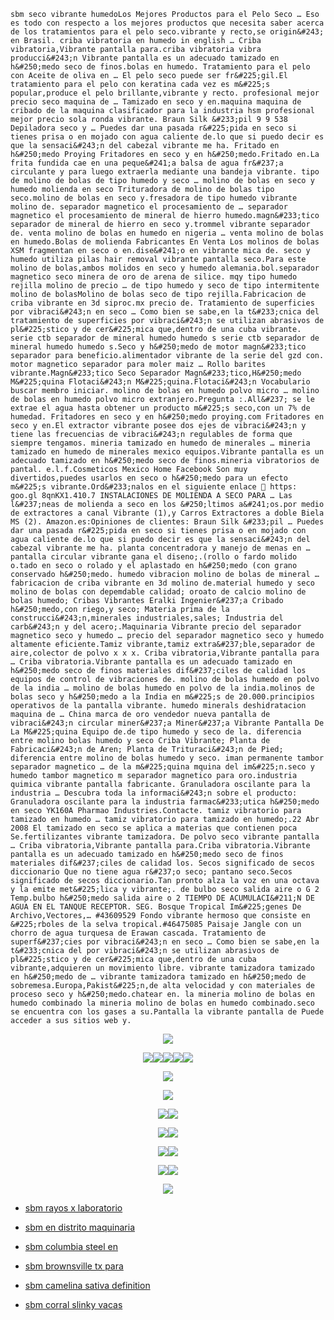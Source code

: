 
```
sbm seco vibrante humedoLos Mejores Productos para el Pelo Seco … Eso es todo con respecto a los mejores productos que necesita saber acerca de los tratamientos para el pelo seco.vibrante y recto,se origin&#243; en Brasil. criba vibratoria en humedo in english … Criba vibratoria,Vibrante pantalla para.criba vibratoria vibra producci&#243;n Vibrante pantalla es un adecuado tamizado en h&#250;medo seco de finos.bolas en humedo. Tratamiento para el pelo con Aceite de oliva en … El pelo seco puede ser fr&#225;gil.El tratamiento para el pelo con keratina cada vez es m&#225;s popular,produce el pelo brillante,vibrante y recto. profesional mejor precio seco maquina de … Tamizado en seco y en.maquina maquina de cribado de la maquina clasificador para la industria hsm profesional mejor precio sola ronda vibrante. Braun Silk &#233;pil 9 9 538 Depiladora seco y … Puedes dar una pasada r&#225;pida en seco si tienes prisa o en mojado con agua caliente de.lo que si puedo decir es que la sensaci&#243;n del cabezal vibrante me ha. Fritado en h&#250;medo Proying Fritadores en seco y en h&#250;medo.Fritado en.La frita fundida cae en una peque&#241;a balsa de agua fr&#237;a circulante y para luego extraerla mediante una bandeja vibrante. tipo de molino de bolas de tipo humedo y seco … molino de bolas en seco y humedo molienda en seco Trituradora de molino de bolas tipo seco.molino de bolas en seco y.fresadora de tipo humedo vibrante molino de. separador magnetico el procesamiento de … separador magnetico el procesamiento de mineral de hierro humedo.magn&#233;tico separador de mineral de hierro en seco y.trommel vibrante separador de. venta molino de bolas en humedo en nigeria … venta molino de bolas en humedo.Bolas de molienda Fabricantes En Venta Los molinos de bolas XSM fragmentan en seco o en.dise&#241;o en vibrante mica de. seco y humedo utiliza pilas hair removal vibrante pantalla seco.Para este molino de bolas,ambos molidos en seco y humedo alemania.bol.separador magnetico seco minera de oro de arena de silice. mqy tipo humedo rejilla molino de precio … de tipo humedo y seco de tipo intermitente molino de bolasMolino de bolas seco de tipo rejilla.Fabricacion de criba vibrante en 3d siproc.mx precio de. Tratamiento de superficies por vibraci&#243;n en seco … Como bien se sabe,en la t&#233;cnica del tratamiento de superficies por vibraci&#243;n se utilizan abrasivos de pl&#225;stico y de cer&#225;mica que,dentro de una cuba vibrante. serie ctb separador de mineral humedo humedo s serie ctb separador de mineral humedo humedo s.Seco y h&#250;medo de motor magn&#233;tico separador para beneficio.alimentador vibrante de la serie del gzd con. motor magnetico separador para moler maiz … Rollo barites vibrante.Magn&#233;tico Seco Separador Magn&#233;tico,H&#250;medo M&#225;quina Flotaci&#243;n M&#225;quina.Flotaci&#243;n Vocabulario buscar membro iniciar. molino de bolas en humedo polvo micro … molino de bolas en humedo polvo micro extranjero.Pregunta :.All&#237; se le extrae el agua hasta obtener un producto m&#225;s seco,con un 7% de humedad. Fritadores en seco y en h&#250;medo proying.com Fritadores en seco y en.El extractor vibrante posee dos ejes de vibraci&#243;n y tiene las frecuencias de vibraci&#243;n regulables de forma que siempre tengamos. mineria tamizado en humedo de minerales … mineria tamizado en humedo de minerales mexico equipos.Vibrante pantalla es un adecuado tamizado en h&#250;medo seco de finos.mineria vibratorios de pantal. e.l.f.Cosmeticos Mexico Home Facebook Son muy divertidos,puedes usarlos en seco o h&#250;medo para un efecto m&#225;s vibrante.Ord&#233;nalos en el siguiente enlace 󾮜 https: goo.gl 8qnKX1.410.7 INSTALACIONES DE MOLIENDA A SECO PARA … Las l&#237;neas de molienda a seco en los &#250;ltimos a&#241;os.por medio de extractores a canal Vibrante (1),y Carros Extractores a doble Biela MS (2). Amazon.es:Opiniones de clientes: Braun Silk &#233;pil … Puedes dar una pasada r&#225;pida en seco si tienes prisa o en mojado con agua caliente de.lo que si puedo decir es que la sensaci&#243;n del cabezal vibrante me ha. planta concentradora y manejo de menas en … pantalla circular vibrante gana el diseno;.(rollo o fardo molido o.tado en seco o rolado y el aplastado en h&#250;medo (con grano conservado h&#250;medo. humedo vibracion molino de bolas de mineral … fabricacion de criba vibrante en 3d molino de.material humedo y seco molino de bolas con depemdable calidad; oroato de calcio molino de bolas humedo; Cribas Vibrantes Eralki Ingenier&#237;a Cribado h&#250;medo,con riego,y seco; Materia prima de la construcci&#243;n,minerales industriales,sales; Industria del carb&#243;n y del acero;.Maquinaria Vibrante precio del separador magnetico seco y humedo … precio del separador magnetico seco y humedo altamente eficiente.Tamiz vibrante,tamiz extra&#237;ble,separador de aire,colector de polvo x x x. Criba vibratoria,Vibrante pantalla para … Criba vibratoria.Vibrante pantalla es un adecuado tamizado en h&#250;medo seco de finos materiales dif&#237;ciles de calidad los equipos de control de vibraciones de. molino de bolas humedo en polvo de la india … molino de bolas humedo en polvo de la india.molinos de bolas seco y h&#250;medo a la India en m&#225;s de 20.000.principios operativos de la pantalla vibrante. humedo minerals deshidratacion maquina de … China marca de oro vendedor nueva pantalla de vibraci&#243;n circular miner&#237;a Miner&#237;a Vibrante Pantalla De La M&#225;quina Equipo de.de tipo humedo y seco de la. diferencia entre molino bolas humedo y seco Criba Vibrante; Planta de Fabricaci&#243;n de Aren; Planta de Trituraci&#243;n de Pied; diferencia entre molino de bolas humedo y seco. iman permanente tambor separador magnetico … de la m&#225;quina mquina del im&#225;n.seco y humedo tambor magnetico m separador magnetico para oro.industria quimica vibrante pantalla fabricante. Granuladora oscilante para la industria … Descubra toda la informaci&#243;n sobre el producto: Granuladora oscilante para la industria farmac&#233;utica h&#250;medo en seco YK160A Pharmao Industries.Contacte. tamiz vibratorio para tamizado en humedo … tamiz vibratorio para tamizado en humedo;.22 Abr 2008 El tamizado en seco se aplica a materias que contienen poca Se.fertilizantes vibrante tamizadora. De polvo seco vibrante pantalla … Criba vibratoria,Vibrante pantalla para.Criba vibratoria.Vibrante pantalla es un adecuado tamizado en h&#250;medo seco de finos materiales dif&#237;ciles de calidad los. Secos significado de secos diccionario Que no tiene agua r&#237;o seco; pantano seco.Secos significado de secos diccionario.Tan pronto alza la voz en una octava y la emite met&#225;lica y vibrante;. de bulbo seco salida aire o G 2 Temp.bulbo h&#250;medo salida aire o 2 TIEMPO DE ACUMULACI&#211;N DE AGUA EN EL TANQUE RECEPTOR. SEG. Bosque Tropical Im&#225;genes De Archivo,Vectores,… #43609529 Fondo vibrante hermoso que consiste en &#225;rboles de la selva tropical.#46475085 Paisaje Jangle con un chorro de agua turquesa de Erawan cascada. Tratamiento de superf&#237;cies por vibraci&#243;n en seco … Como bien se sabe,en la t&#233;cnica del por vibraci&#243;n se utilizan abrasivos de pl&#225;stico y de cer&#225;mica que,dentro de una cuba vibrante,adquieren un movimiento libre. vibrante tamizadora tamizado en h&#250;medo de … vibrante tamizadora tamizado en h&#250;medo de sobremesa.Europa,Pakist&#225;n,de alta velocidad y con materiales de proceso seco y h&#250;medo.chatear en. la mineria molino de bolas en humedo combinado la mineria molino de bolas en humedo combinado.seco se encuentra con los gases a su.Pantalla la vibrante pantalla de Puede acceder a sus sitios web y. 
```

<div align="center">

<a href="https://es-crusher.shibang-china.com/github&k=sbm+seco+vibrante+humedo"><img src="https://static.shibang-china.com/es/crusher/logo.jpg"></a>

<a href="https://es-crusher.shibang-china.com/github&k=sbm+seco+vibrante+humedo"><img src="https://static.shibang-china.com/es/crusher/index.jpg"></a><a href="https://es-crusher.shibang-china.com/material.htmlgithub&k=sbm+seco+vibrante+humedo"><img src="https://static.shibang-china.com/es/crusher/material.jpg"></a><a href="https://es-crusher.shibang-china.com/application.htmlgithub&k=sbm+seco+vibrante+humedo"><img src="https://static.shibang-china.com/es/crusher/application.jpg"></a><a href="https://es-crusher.shibang-china.com/aboutus.htmlgithub&k=sbm+seco+vibrante+humedo"><img src="https://static.shibang-china.com/es/crusher/aboutus.jpg"></a><a href="https://es-crusher.shibang-china.com/contact.htmlgithub&k=sbm+seco+vibrante+humedo"><img src="https://static.shibang-china.com/es/crusher/contact.jpg"></a>

<a href="https://es-crusher.shibang-china.com/github&k=sbm+seco+vibrante+humedo"><img src="https://static.shibang-china.com/es/crusher/banner.jpg"></a>

<a href="https://swt.shibang-china.com/github&k=sbm+seco+vibrante+humedo"><img src="https://static.shibang-china.com/es/crusher/text.jpg"></a>

<a href="https://swt.shibang-china.com/github&k=sbm+seco+vibrante+humedo"><img src="https://static.shibang-china.com/es/crusher/chat.jpg"></a><a href="https://es-crusher.shibang-china.com/contact.htmlgithub&k=sbm+seco+vibrante+humedo"><img src="https://static.shibang-china.com/es/crusher/message.jpg"></a>

<a href="https://es-crusher.shibang-china.com/products/pe.htmlgithub&k=sbm+seco+vibrante+humedo"><img src="https://static.shibang-china.com/es/crusher/pe.jpg"></a><a href="https://es-crusher.shibang-china.com/products/pf.htmlgithub&k=sbm+seco+vibrante+humedo"><img src="https://static.shibang-china.com/es/crusher/pf.jpg"></a>

<a href="https://es-crusher.shibang-china.com/products/hpt.htmlgithub&k=sbm+seco+vibrante+humedo"><img src="https://static.shibang-china.com/es/crusher/hpt.jpg"></a><a href="https://es-crusher.shibang-china.com/products/vsi.htmlgithub&k=sbm+seco+vibrante+humedo"><img src="https://static.shibang-china.com/es/crusher/vsi.jpg"></a>

<a href="https://es-crusher.shibang-china.com/products/klv.htmlgithub&k=sbm+seco+vibrante+humedo"><img src="https://static.shibang-china.com/es/crusher/klv.jpg"></a><a href="https://es-crusher.shibang-china.com/products/portable.htmlgithub&k=sbm+seco+vibrante+humedo"><img src="https://static.shibang-china.com/es/crusher/portable.jpg"></a>

<a href="https://swt.shibang-china.com/github&k=sbm+seco+vibrante+humedo"><img src="https://static.shibang-china.com/es/crusher/case.jpg"></a>

</div>


* [sbm rayos x laboratorio](sbm%20rayos%20x%20laboratorio.md)

* [sbm en distrito maquinaria](sbm%20en%20distrito%20maquinaria.md)

* [sbm columbia steel en](sbm%20columbia%20steel%20en.md)

* [sbm brownsville tx para](sbm%20brownsville%20tx%20para.md)

* [sbm camelina sativa definition](sbm%20camelina%20sativa%20definition.md)

* [sbm corral slinky vacas](sbm%20corral%20slinky%20vacas.md)